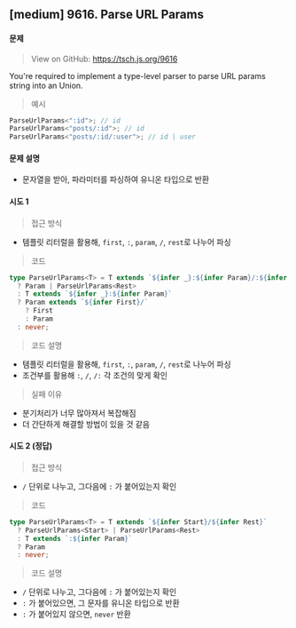 ## [medium] 9616. Parse URL Params

#### 문제

> View on GitHub: https://tsch.js.org/9616

You're required to implement a type-level parser to parse URL params string into an Union.

> 예시

```ts
ParseUrlParams<":id">; // id
ParseUrlParams<"posts/:id">; // id
ParseUrlParams<"posts/:id/:user">; // id | user
```

#### 문제 설명

- 문자열을 받아, 파라미터를 파싱하여 유니온 타입으로 반환

#### 시도 1

> 접근 방식

- 템플릿 리터럴을 활용해, `first`, `:`, `param`, `/`, `rest`로 나누어 파싱

> 코드

```ts
type ParseUrlParams<T> = T extends `${infer _}:${infer Param}/:${infer Rest}`
  ? Param | ParseUrlParams<Rest>
  : T extends `${infer _}:${infer Param}`
  ? Param extends `${infer First}/`
    ? First
    : Param
  : never;
```

> 코드 설명

- 템플릿 리터럴을 활용해, `first`, `:`, `param`, `/`, `rest`로 나누어 파싱
- 조건부를 활용해 `:`, `/`, `/:` 각 조건의 맞게 확인

> 실패 이유

- 분기처리가 너무 많아져서 복잡해짐
- 더 간단하게 해결할 방법이 있을 것 같음

#### 시도 2 (정답)

> 접근 방식

- `/` 단위로 나누고, 그다음에 `:` 가 붙어있는지 확인

> 코드

```ts
type ParseUrlParams<T> = T extends `${infer Start}/${infer Rest}`
  ? ParseUrlParams<Start> | ParseUrlParams<Rest>
  : T extends `:${infer Param}`
  ? Param
  : never;
```

> 코드 설명

- `/` 단위로 나누고, 그다음에 `:` 가 붙어있는지 확인
- `:` 가 붙어있으면, 그 문자를 유니온 타입으로 반환
- `:` 가 붙어있지 않으면, `never` 반환
